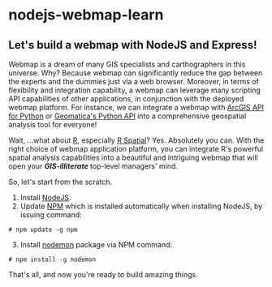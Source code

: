 # nodejs-webmap-learn
## Let's build a webmap with NodeJS and Express!
Webmap is a dream of many GIS specialists and carthographers in this universe. Why? Because webmap can significantly reduce the gap between the experts and the dummies just via a web browser. Moreover, in terms of flexibility and integration capability, a webmap can leverage many scripting API capabilities of other applications, in conjunction with the deployed webmap platform. For instance, we can integrate a webmap with [ArcGIS API for Python](https://developers.arcgis.com/python/) or [Geomatica's Python API](https://support.pcigeomatics.com/hc/en-us/articles/207601873-Getting-Started-with-Geomatica-and-Python) into a comprehensive geospatial analysis tool for everyone!

Wait, ...what about [R](https://www.r-project.org/), especially [R Spatial](http://www.rspatial.org/)? Yes. Absolutely you can. With the right choice of webmap application platform, you can integrate R's powerful spatial analysis capabilities into a beautiful and intriguing webmap that will open your _**GIS-illiterate**_ top-level managers' mind.

So, let's start from the scratch.

1. Install [NodeJS](https://nodejs.org/en/).
2. Update [NPM](https://www.npmjs.com/) which is installed automatically when installing NodeJS, by issuing command:
```
# npm update -g npm
```
3. Install [nodemon](http://nodemon.io/) package via NPM command:
```
# npm install -g nodemon
```
That's all, and now you're ready to build amazing things.
